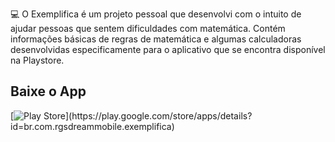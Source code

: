 :computer: O Exemplifica é um projeto pessoal que desenvolvi com o intuito de ajudar pessoas que sentem dificuldades com matemática. Contém informações básicas de regras de matemática e algumas calculadoras desenvolvidas especificamente para o aplicativo que se encontra disponível na Playstore.

## Baixe o App

[![Play Store](https://img.shields.io/badge/Google_Play-414141?style=for-the-badge&logo=google-play&logoColor=white=(https://play.google.com/store/apps/details?id=br.com.rgsdreammobile.exemplifica))](https://play.google.com/store/apps/details?id=br.com.rgsdreammobile.exemplifica)

